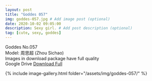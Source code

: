 ```yaml
---
layout: post
title: "Goddes 057"
img: goddes-057.jpg # Add image post (optional)
date: 2020-10-02 09:05:00
description: Sexy girl. # Add post description (optional)
tag: [cute, sexy, goddes]
---
```

Goddes No.057  
Model: 周思超 (Zhou Sichao)                      
Images in download package have full quality                    
Google Drive [Download Full](http://gestyy.com/eeMEYa)

{% include image-gallery.html folder="/assets/img/goddes-057/" %}

